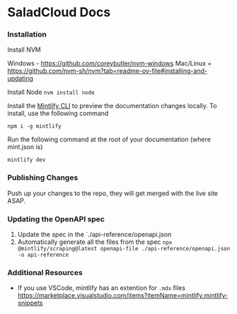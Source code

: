 # SaladCloud Docs

### Installation

Install NVM

Windows - https://github.com/coreybutler/nvm-windows
Mac/Linux = https://github.com/nvm-sh/nvm?tab=readme-ov-file#installing-and-updating

Install Node
`nvm install node`

Install the [Mintlify CLI](https://www.npmjs.com/package/mintlify) to preview the documentation changes locally. To install, use the following command

```
npm i -g mintlify
```

Run the following command at the root of your documentation (where mint.json is)

```
mintlify dev
```

### Publishing Changes

Push up your changes to the repo, they will get merged with the live site ASAP.

### Updating the OpenAPI spec

1. Update the spec in the `./api-reference/openapi.json
2. Automatically generate all the files from the spec
   `npx @mintlify/scraping@latest openapi-file ./api-reference/openapi.json -o api-reference`

### Additional Resources

- If you use VSCode, mintlify has an extention for `.mdx` files https://marketplace.visualstudio.com/items?itemName=mintlify.mintlify-snippets
